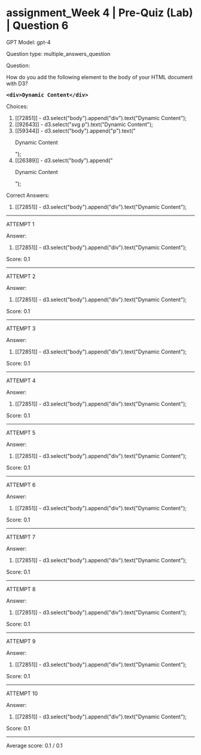 # assignment_Week 4 | Pre-Quiz (Lab) | Question 6

GPT Model: gpt-4

Question type: multiple_answers_question

Question:
<div>
<p><span>How do you </span><span>add</span><span> the following element to the body of your HTML document with D3?</span></p>
<pre><strong>&lt;div&gt;Dynamic Content&lt;/div&gt;</strong></pre>
</div>

Choices:
1. [[72851]] - d3.select("body").append("div").text("Dynamic Content");
2. [[92643]] - d3.select("svg p").text("Dynamic Content");
3. [[59344]] - d3.select("body").append("p").text("<p>Dynamic Content</p>");
4. [[26389]] - d3.select("body").append("<p>Dynamic Content</p>");

Correct Answers:
1. [[72851]] - d3.select("body").append("div").text("Dynamic Content");

****************************************

ATTEMPT 1

Answer: 
1. [[72851]] - d3.select("body").append("div").text("Dynamic Content");

Score: 0.1

--------------------

ATTEMPT 2

Answer: 
1. [[72851]] - d3.select("body").append("div").text("Dynamic Content");

Score: 0.1

--------------------

ATTEMPT 3

Answer: 
1. [[72851]] - d3.select("body").append("div").text("Dynamic Content");

Score: 0.1

--------------------

ATTEMPT 4

Answer: 
1. [[72851]] - d3.select("body").append("div").text("Dynamic Content");

Score: 0.1

--------------------

ATTEMPT 5

Answer: 
1. [[72851]] - d3.select("body").append("div").text("Dynamic Content");

Score: 0.1

--------------------

ATTEMPT 6

Answer: 
1. [[72851]] - d3.select("body").append("div").text("Dynamic Content");

Score: 0.1

--------------------

ATTEMPT 7

Answer: 
1. [[72851]] - d3.select("body").append("div").text("Dynamic Content");

Score: 0.1

--------------------

ATTEMPT 8

Answer: 
1. [[72851]] - d3.select("body").append("div").text("Dynamic Content");

Score: 0.1

--------------------

ATTEMPT 9

Answer: 
1. [[72851]] - d3.select("body").append("div").text("Dynamic Content");

Score: 0.1

--------------------

ATTEMPT 10

Answer: 
1. [[72851]] - d3.select("body").append("div").text("Dynamic Content");

Score: 0.1

--------------------

Average score: 0.1 / 0.1
